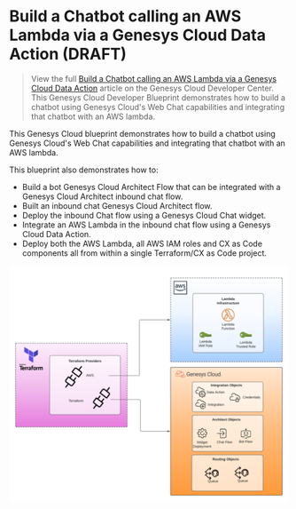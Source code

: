 # Build a Chatbot calling an AWS Lambda via a Genesys Cloud Data Action (DRAFT)

> View the full [Build a Chatbot calling an AWS Lambda via a Genesys Cloud Data Action](https://developer.mypurecloud.com/blueprints/) article on the Genesys Cloud Developer Center. This Genesys Cloud Developer Blueprint demonstrates how to build a chatbot using Genesys Cloud's Web Chat capabilities and integrating that chatbot with an AWS lambda. 

This Genesys Cloud blueprint demonstrates how to build a chatbot using Genesys Cloud's Web Chat capabilities and integrating that chatbot with an AWS lambda. 

This blueprint also demonstrates how to:

* Build a bot Genesys Cloud Architect Flow that can be integrated with a Genesys Cloud Architect inbound chat flow.
* Built an inbound chat Genesys Cloud Architect flow. 
* Deploy the inbound Chat flow using a Genesys Cloud Chat widget.
* Integrate an AWS Lambda in the inbound chat flow using a Genesys Cloud Data Action.
* Deploy both the AWS Lambda, all AWS IAM roles and CX as Code components all from within a single Terraform/CX as Code project.


![Build a Chatbot calling an AWS Lambda via a Genesys Cloud Data Action](blueprint/images/overview.png "Build a Chatbot calling an AWS Lambda via a Genesys Cloud Data Action")
